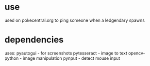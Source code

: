 # use
used on pokecentral.org to ping someone when a ledgendary spawns

# dependencies
uses:
pyautogui - for screenshots
pytesseract - image to text
opencv-python - image manipulation
pynput - detect mouse input

